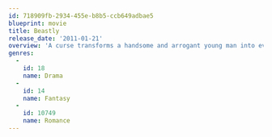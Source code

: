 ```yaml
---
id: 718909fb-2934-455e-b8b5-ccb649adbae5
blueprint: movie
title: Beastly
release_date: '2011-01-21'
overview: 'A curse transforms a handsome and arrogant young man into everything he detests in this contemporary retelling of Beauty and the Beast. Wealthy Kyle Kingson has everything a teenager could want in life, but he still gets off on humiliating the weaker and less attractive. When Kyle invites his misfit classmate Kendra to an environmental rally at their school, she questions his motivations but reluctantly accepts. Later, Kyle blows Kendra off, prompting the spurned goth girl to cast a dark spell on the swaggering egotist.'
genres:
  -
    id: 18
    name: Drama
  -
    id: 14
    name: Fantasy
  -
    id: 10749
    name: Romance
---
```

